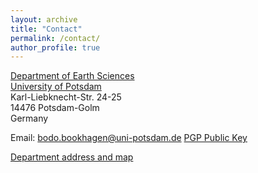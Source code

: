 ```yaml
---
layout: archive
title: "Contact"
permalink: /contact/
author_profile: true
---
```

[Department of Earth Sciences](http://www.geo.uni-potsdam.de/)<br>
[University of Potsdam](https://www.uni-potsdam.de/)<br>
Karl-Liebknecht-Str. 24-25<br>
14476 Potsdam-Golm<br>
Germany<br>

Email: [bodo.bookhagen@uni-potsdam.de](mailto:bodo.bookhagen@uni-potsdam.de) [PGP Public Key](https://raw.githubusercontent.com/BodoBookhagen/BodoBookhagen.github.io/master/pdf/BodoBookhagen0x353E2C2F73B640A5pub.asc)

[Department address and map](http://www.geo.uni-potsdam.de/contact.html)
